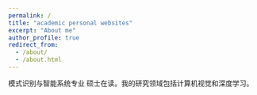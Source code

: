 ```yaml
---
permalink: /
title: "academic personal websites"
excerpt: "About me"
author_profile: true
redirect_from: 
  - /about/
  - /about.html
---
```


模式识别与智能系统专业 硕士在读。我的研究领域包括计算机视觉和深度学习。

